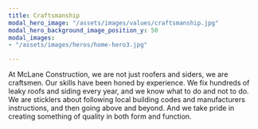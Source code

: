 ```yaml
---
title: Craftsmanship
modal_hero_image: "/assets/images/values/craftsmanship.jpg"
modal_hero_background_image_position_y: 50
modal_images:
- "/assets/images/heros/home-hero3.jpg"

---
```

At McLane Construction, we are not just roofers and siders, we are craftsmen.  Our skills have been honed by experience.  We fix hundreds of leaky roofs and siding every year, and we know what to do and not to do.  We are sticklers about following local building codes and manufacturers instructions, and then going above and beyond.  And we take pride in creating something of quality in both form and function.
